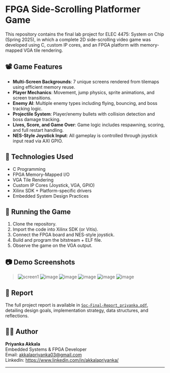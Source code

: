 # FPGA Side-Scrolling Platformer Game

This repository contains the final lab project for ELEC 4475: System on Chip (Spring 2025), in which a complete 2D side-scrolling video game was developed using C, custom IP cores, and an FPGA platform with memory-mapped VGA tile rendering.

## 📽️ Game Features

- **Multi-Screen Backgrounds**: 7 unique screens rendered from tilemaps using efficient memory reuse.
- **Player Mechanics**: Movement, jump physics, sprite animations, and screen transitions.
- **Enemy AI**: Multiple enemy types including flying, bouncing, and boss tracking logic.
- **Projectile System**: Player/enemy bullets with collision detection and boss damage tracking.
- **Lives, Score, and Game Over**: Game logic includes respawning, scoring, and full restart handling.
- **NES-Style Joystick Input**: All gameplay is controlled through joystick input read via AXI GPIO.


## 🧠 Technologies Used

- C Programming
- FPGA Memory-Mapped I/O
- VGA Tile Rendering
- Custom IP Cores (Joystick, VGA, GPIO)
- Xilinx SDK + Platform-specific drivers
- Embedded System Design Practices

## 🏁 Running the Game

1. Clone the repository.
2. Import the code into Xilinx SDK (or Vitis).
3. Connect the FPGA board and NES-style joystick.
4. Build and program the bitstream + ELF file.
5. Observe the game on the VGA output.

## 📷 Demo Screenshots

> ![screen1](https://github.com/user-attachments/assets/2bb90b9a-1637-4f6f-a3d0-5b497e8b125e)
> ![image](https://github.com/user-attachments/assets/39f18eb0-4e02-4f2d-9932-c621a9dccf6c)
> ![image](https://github.com/user-attachments/assets/36bf9823-a25d-4e8e-8904-d481849324ed)
> ![image](https://github.com/user-attachments/assets/47848c67-03cb-4699-a5eb-01f35182eb60)
> ![image](https://github.com/user-attachments/assets/dfd1a7c1-ebbf-47ec-b6de-a11ca481630d)
> ![image](https://github.com/user-attachments/assets/9021769f-0930-4bd5-b11c-ec03164976ef)


## 📜 Report

The full project report is available in [`Soc-Final-Report_priyanka.pdf`](Soc-Final-Report_priyanka.pdf), detailing design goals, implementation strategy, data structures, and reflections.

## 👩‍💻 Author

**Priyanka Akkala**  
Embedded Systems & FPGA Developer  
Email: akkalapriyanka03@gmail.com  
LinkedIn: https://www.linkedin.com/in/akkalapriyanka/  

---





